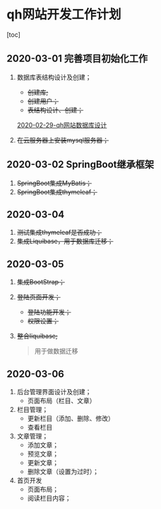 # qh网站开发工作计划

[toc]

## 2020-03-01 完善项目初始化工作

1. 数据库表结构设计及创建；

   - ~~创建库;~~
   - ~~创建用户；~~
   - ~~表结构设计、创建；~~

   [2020-02-29-qh网站数据库设计]()

2.  ~~在云服务器上安装mysql服务器；~~

## 2020-03-02 SpringBoot继承框架

1. ~~SpringBoot集成MyBatis；~~
2. ~~SpringBoot集成thymeleaf；~~

## 2020-03-04 

1. ~~测试集成thymeleaf是否成功；~~
2. ~~集成Liquibase，用于数据库迁移；~~

## 2020-03-05

1. ~~集成BootStrap；~~

2. ~~登陆页面开发；~~
   
   - ~~登陆功能开发；~~
   - ~~权限设置；~~
   
3. ~~整合liquibase;~~

   > 用于做数据迁移

## 2020-03-06

1. 后台管理界面设计及创建；
   - 页面布局（栏目、文章）
2. 栏目管理；
   - 更新栏目（添加、删除、修改）
   - 查看栏目
3. 文章管理；
   - 添加文章；
   - 预览文章；
   - 更新文章；
   - 删除文章（设置为过时）；
4. 首页开发
   - 页面布局；
   - 阅读栏目内容；



